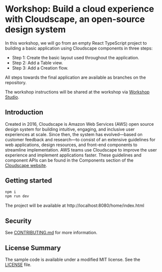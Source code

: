 # Workshop: Build a cloud experience with Cloudscape, an open-source design system

In this workshop, we will go from an empty React TypeScript project to building a basic application using Cloudscape components in three steps:

* Step 1: Create the basic layout used throughout the application.
* Step 2: Add a Table view.
* Step 3: Add a Creation flow.

All steps towards the final application are available as branches on the repository.

The workshop instructions will be shared at the workshop via [Workshop Studio](https://catalog.workshops.aws/).

## Introduction

Created in 2016, Cloudscape is Amazon Web Services (AWS) open source design system for building intuitive, engaging, and inclusive user experiences at scale. Since then, the system has evolved—based on customer feedback and research—to consist of an extensive guidelines for web applications, design resources, and front-end components to streamline implementation. AWS teams use Cloudscape to improve the user experience and implement applications faster. These guidelines and component APIs can be found in the Components section of the [Cloudscape website](https://cloudscape.design/components/overview/).

## Getting started

```bash
npm i
npm run dev
```

The project will be available at http://localhost:8080/home/index.html

## Security
See [CONTRIBUTING.md](CONTRIBUTING.md) for more information.

## License Summary

The sample code is available under a modified MIT license. See the [LICENSE](LICENSE) file.
